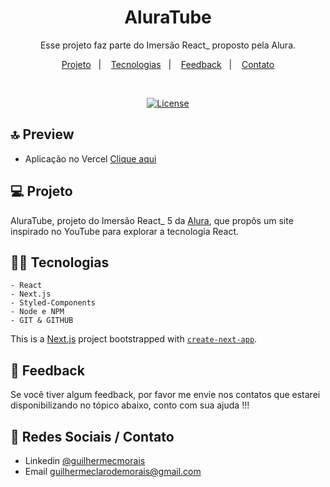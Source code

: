 <h1 align="center"> AluraTube    </h1>

<p align="center">
Esse projeto faz parte do Imersão React_ proposto pela Alura.
</p>

<p align="center">
  <a href="#-tecnologias">Projeto</a>&nbsp;&nbsp;&nbsp;|&nbsp;&nbsp;&nbsp;
  <a href="#-projeto">Tecnologias</a>&nbsp;&nbsp;&nbsp;|&nbsp;&nbsp;&nbsp;
  <a href="#-layout">Feedback</a>&nbsp;&nbsp;&nbsp;|&nbsp;&nbsp;&nbsp;
  <a href="#memo-licença">Contato</a>
</p>

<br>

<p align="center">
<a href="https://pt.wikipedia.org/wiki/Licen%C3%A7a_MIT">
	<img alt="License" src="https://camo.githubusercontent.com/fd551ba4b042d89480347a0e74e31af63b356b2cac1116c7b80038f41b04a581/68747470733a2f2f696d672e736869656c64732e696f2f62616467652f4c6963656e73652d4d49542d677265656e2e737667" />
	</a>


<br>

## 🔝 Preview


- Aplicação no Vercel [Clique aqui](https://aluratube-three-zeta.vercel.app/)
## 💻 Projeto

AluraTube, projeto do Imersão React_ 5 da [Alura](https://www.alura.com.br/), que propôs um site inspirado no YouTube para explorar a tecnologia React.


## 👨‍💻 Tecnologias

    - React
    - Next.js
    - Styled-Components
    - Node e NPM
    - GIT & GITHUB

This is a [Next.js](https://nextjs.org/) project bootstrapped with [`create-next-app`](https://github.com/vercel/next.js/tree/canary/packages/create-next-app).
## 🚀 Feedback

Se você tiver algum feedback, por favor me envie nos contatos que estarei disponibilizando no tópico abaixo, conto com sua ajuda !!!


## 📍 Redes Sociais / Contato

- Linkedin [@guilhermecmorais](https://www.linkedin.com/in/guilhermecmorais/)
- Email guilhermeclarodemorais@gmail.com

